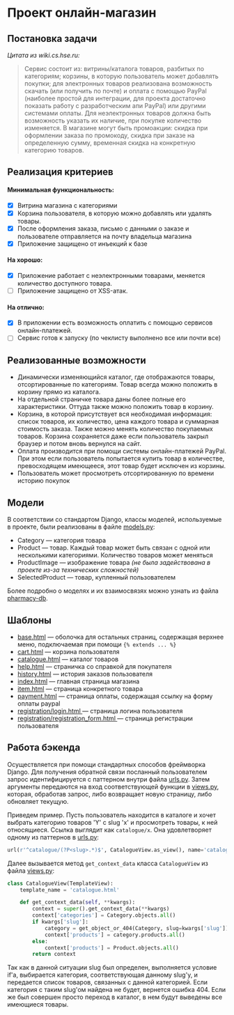 # Проект онлайн-магазин

## Постановка задачи

*Цитата из wiki.cs.hse.ru:*

> Сервис состоит из: витрины/каталога товаров, разбитых по категориям; корзины, в которую пользователь может добавлять покупки; для электронных товаров реализована возможность скачать (или получить по почте) и оплата с помощью PayPal (наиболее простой для интеграции, для проекта достаточно показать работу с разработческим апи PayPal) или другими системами оплаты. Для неэлектронных товаров должна быть возможность указать их наличие, при покупке количество изменяется. В магазине могут быть промоакции: скидка при оформлении заказа по промокоду, скидка при заказе на определенную сумму, временная скидка на конкретную категорию товаров.

## Реализация критериев

#### Минимальная функциональность:

- [x] Витрина магазина с категориями
- [x] Корзина пользователя, в которую можно добавлять или удалять товары.
- [x] После оформления заказа, письмо с данными о заказе и пользователе отправляется на почту владельца магазина
- [x] Приложение защищено от инъекций к базе

#### На хорошо: 

- [x] Приложение работает с неэлектронными товарами, меняется количество доступного товара.
- [ ] Приложение защищено от XSS-атак.	

#### На отлично:

- [x] В приложении есть возможность оплатить с помощью сервисов онлайн-платежей.
- [ ] Сервис готов к запуску (по чеклисту выполнено все или почти все)

## Реализованные возможности

- Динамически изменяющийся каталог, где отображаются товары, отсортированные по категориям. Товар всегда можно положить в корзину прямо из каталога.
- На отдельной страничке товара даны более полные его характеристики. Оттуда также можно положить товар в корзину.
- Корзина,  в которой присутствует вся необходимая информация: список товаров, их количество, цена каждого товара и суммарная стоимость заказа. Также можно менять количество покупаемых товаров. Корзина сохраняется даже если пользователь закрыл браузер и потом вновь вернулся на сайт.
- Оплата производится при помощи системы онлайн-платежей PayPal. При этом если пользователь попытается купить товар в количестве, превосходящем имеющееся, этот товар будет исключен из корзины.
- Пользователь может просмотреть отсортированную по времени историю покупок

## Модели

В соответствии со стандартом Django, классы моделей, используемые в проекте, были реализованы в файле [models.py](./products/models.py):

- Category — категория товара
- Product — товар. Каждый товар может быть связан с одной или несколькими категориями. Количество товаров может меняться
- ProductImage — изображение товара *(не была задействована в проекте из-за технических сложностей)*
- SelectedProduct — товар, купленный пользователем

Более подробно о моделях и их взаимосвязях можно узнать из файла [pharmacy-db](./schemes/pharmacy-db.png).

## Шаблоны

- [base.html](./products/templates/base.html) — оболочка для остальных страниц, содержащая верхнее меню, подключаемая при помощи `{% extends ... %}`
- [cart.html](./products/templates/cart.html) — корзина пользователя
- [catalogue.html](./products/templates/catalogue.html) — каталог товаров
- [help.html](./products/templates/help.html) — страничка со справкой для покупателя
- [history.html](./products/templates/history.html)  — история заказов пользователя
- [index.html](./products/templates/index.html)   — главная страница магазина
- [item.html](./products/templates/item.html)   — страница конкретного товара
- [payment.html](./products/templates/payment.html)  — страница оплаты, содержащая ссылку на форму оплаты paypal
- [registration/login.html ](./products/templates/registration/login.html )  — страница логина пользователя
- [registration/registration_form.html ](./products/templates/registration/registration_form.html )  — страница регистрации пользователя

## Работа бэкенда

Осуществляется при помощи стандартных способов фреймворка Django. Для получения обратной связи посланный пользователем запрос идентифицируется с паттерном внутри файла [urls.py](./pharmacy/urls.py). Затем аргументы передаются на вход соответствующей функции в [views.py](./products/views.py), которая, обработав запрос, либо возвращает новую страницу, либо обновляет текущую.

Приведем пример. Пусть пользователь находится в каталоге и хочет выбрать категорию товаров 'Y' с slug 'x' и просмотреть товары, к ней относящиеся. Ссылка выглядит как `catalogue/x`.  Она удовлетворяет одному из паттернов в [urls.py](./pharmacy/urls.py):

```python
url(r'^catalogue/(?P<slug>.*)$', CatalogueView.as_view(), name='catalogue')
```

Далее вызывается метод `get_context_data` класса `CatalogueView` из файла [views.py](./products/views.py):

```python
class CatalogueView(TemplateView):
    template_name = 'catalogue.html'

    def get_context_data(self, **kwargs):
        context = super().get_context_data(**kwargs)
        context['categories'] = Category.objects.all()
        if kwargs['slug']:
            category = get_object_or_404(Category, slug=kwargs['slug'])
            context['products'] = category.products.all()
        else:
            context['products'] = Product.objects.all()
        return context
```

Так как в данной ситуации slug был определен, выполняется условие if'а, выбирается категория, соответствующая данному slug'у, и передается список товаров, связанных с данной категорией. Если категория с таким slug'ом найдена не будет, вернется ошибка 404. Если же был совершен просто переход в каталог, в нем будут выведены все имеющиеся товары.

